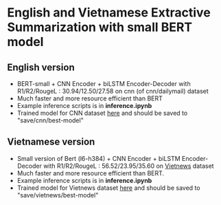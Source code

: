 # English and Vietnamese Extractive Summarization with small BERT model
## English version
 - BERT-small + CNN Encoder + biLSTM Encoder-Decoder with R1/R2/RougeL : 30.94/12.50/27.58 on cnn (of cnn/dailymail) dataset
 - Much faster and more resource efficient than BERT
 - Example inference scripts is in **inference.ipynb**
 - Trained model for CNN dataset [here](https://drive.google.com/drive/folders/1CGFl9ihei9jSqoT6ITXwkU47ri9bXL1J?usp=sharing) and should be saved to "save/cnn/best-model"
## Vietnamese version
 - Small version of Bert (l6-h384) + CNN Encoder + biLSTM Encoder-Decoder with R1/R2/RougeL : 56.52/23.95/35.60 on [Vietnews](https://github.com/ThanhChinhBK/vietnews) dataset
 - Much faster and more resource efficient than BERT.
 - Example inference scripts is in **inference.ipynb**
 - Trained model for Vietnews dataset [here](https://drive.google.com/drive/folders/1BzGfX-7V-Q2B-jNn0bPqq7-zzPqplw1v?usp=sharing) and should be saved to "save/vietnews/best-model"
